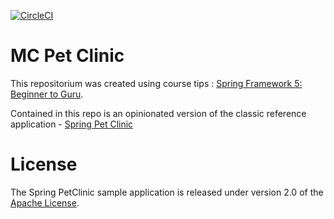 [![CircleCI](https://circleci.com/gh/MichalCzyzewski/mc-pet-clinic.svg?style=svg)](https://circleci.com/gh/MichalCzyzewski/mc-pet-clinic)
# MC Pet Clinic

This repositorium was created using course tips : [Spring Framework 5: Beginner to Guru](https://www.udemy.com/spring-framework-5-beginner-to-guru/?couponCode=GITHUB_SFGPETCLINIC).

Contained in this repo is an opinionated version of the classic reference application - [Spring Pet Clinic](https://github.com/spring-projects/spring-petclinic)



# License

The Spring PetClinic sample application is released under version 2.0 of the [Apache License](http://www.apache.org/licenses/LICENSE-2.0).
